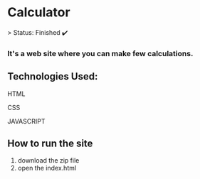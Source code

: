 <h1>Calculator</h1>
> Status: Finished ✔️

### It's a web site where you can make few calculations.

## Technologies Used:

HTML

CSS

JAVASCRIPT

## How to run the site

1) download the zip file
2) open the index.html
